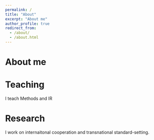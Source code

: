```yaml
---
permalink: /
title: "About"
excerpt: "About me"
author_profile: true
redirect_from: 
  - /about/
  - /about.html
---
```



About me
======

Teaching
======
I teach Methods and IR

Research
======

I work on internaitonal cooperation and transnational standard-setting.
